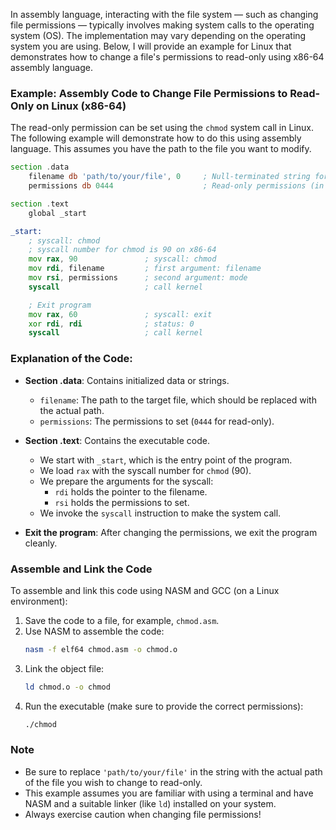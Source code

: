 In assembly language, interacting with the file system — such as changing file permissions — typically involves making system calls to the operating system (OS). The implementation may vary depending on the operating system you are using. Below, I will provide an example for Linux that demonstrates how to change a file's permissions to read-only using x86-64 assembly language.

### Example: Assembly Code to Change File Permissions to Read-Only on Linux (x86-64)

The read-only permission can be set using the `chmod` system call in Linux. The following example will demonstrate how to do this using assembly language. This assumes you have the path to the file you want to modify.

```asm
section .data
    filename db 'path/to/your/file', 0     ; Null-terminated string for the filename
    permissions db 0444                    ; Read-only permissions (in octal)

section .text
    global _start

_start:
    ; syscall: chmod
    ; syscall number for chmod is 90 on x86-64
    mov rax, 90               ; syscall: chmod
    mov rdi, filename         ; first argument: filename
    mov rsi, permissions      ; second argument: mode
    syscall                   ; call kernel

    ; Exit program
    mov rax, 60               ; syscall: exit
    xor rdi, rdi              ; status: 0
    syscall                   ; call kernel
```

### Explanation of the Code:
- **Section .data**: Contains initialized data or strings.
  - `filename`: The path to the target file, which should be replaced with the actual path.
  - `permissions`: The permissions to set (`0444` for read-only).
  
- **Section .text**: Contains the executable code.
  - We start with `_start`, which is the entry point of the program.
  - We load `rax` with the syscall number for `chmod` (90).
  - We prepare the arguments for the syscall:
    - `rdi` holds the pointer to the filename.
    - `rsi` holds the permissions to set.
  - We invoke the `syscall` instruction to make the system call.
  
- **Exit the program**: After changing the permissions, we exit the program cleanly.

### Assemble and Link the Code
To assemble and link this code using NASM and GCC (on a Linux environment):

1. Save the code to a file, for example, `chmod.asm`.
2. Use NASM to assemble the code:
   ```bash
   nasm -f elf64 chmod.asm -o chmod.o
   ```
3. Link the object file:
   ```bash
   ld chmod.o -o chmod
   ```
4. Run the executable (make sure to provide the correct permissions):
   ```bash
   ./chmod
   ```

### Note
- Be sure to replace `'path/to/your/file'` in the string with the actual path of the file you wish to change to read-only.
- This example assumes you are familiar with using a terminal and have NASM and a suitable linker (like `ld`) installed on your system.
- Always exercise caution when changing file permissions!
